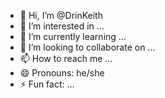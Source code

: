 - 👋 Hi, I’m @DrinKeith
- 👀 I’m interested in ...
- 🌱 I’m currently learning ...
- 💞️ I’m looking to collaborate on ...
- 📫 How to reach me ...
- 😄 Pronouns: he/she
- ⚡ Fun fact: ...

<!---
DrinKeith/DrinKeith is a ✨ special ✨ repository because its `README.md` (this file) appears on your GitHub profile.
You can click the Preview link to take a look at your changes.
--->
